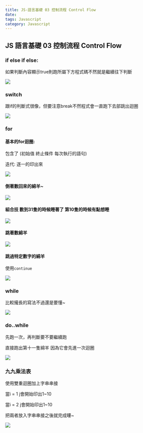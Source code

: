 ```yaml
---
title: JS-語言基礎 03 控制流程 Control Flow
date:
tags: Javascript
category: Javascript
---
```



## JS 語言基礎 03 控制流程 Control Flow

### if else if else:

如果判斷內容顯示true則跑所屬下方程式碼不然就是繼續往下判斷

![](https://i.imgur.com/cNEfylI.png)

### switch

跟if的判斷式很像，但要注意break不然程式會一直跑下去部跳出迴圈

![](https://i.imgur.com/77yyb2Z.png)


### for 

#### 基本的for迴圈:

包含了 (初始值 終止條件 每次執行的語句)

迭代: 逐一的印出來

![](https://i.imgur.com/Pfz23lY.png)

#### 倒著數回來的綿羊~

![](https://i.imgur.com/v6mpbCu.png)

#### 組合技 數到31隻的時候睡著了 第10隻的時候有點想睡

![](https://i.imgur.com/Ihh2aEC.png)

#### 跳著數綿羊

![](https://i.imgur.com/K13mpV6.png)

#### 跳過特定數字的綿羊

使用`continue`

![](https://i.imgur.com/NMQffWx.png)

### while

比較攏長的寫法不過還是要懂~

![](https://i.imgur.com/e1s86SP.png)


### do..while

先跑一次，再判斷要不要繼續跑

直接跑出第十一隻綿羊 因為它會先進一次迴圈

![](https://i.imgur.com/EpL1orX.png)

### 九九乘法表 

使用雙重迴圈加上字串串接

當i = 1
  j會開始印出1~10
  
當i = 2
  j會開始印出1~10
  
  把兩者放入字串串接之後就完成瞜~
  
  
![](https://i.imgur.com/29lA79T.png)

